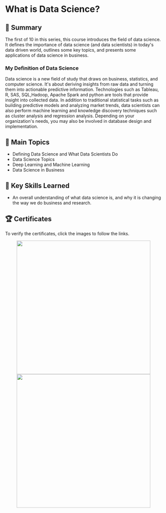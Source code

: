# What is Data Science?

## 📄 Summary 
The first of 10 in this series, this course introduces the field of data science. It defines the importance of data science (and data scientists) in today's data driven world, outlines some key topics, and presents some applications of data science in business. 

### My Definition of Data Science
Data science is a new field of study that draws on business, statistics, and computer science. It's about deriving insights from raw data and turning them into actionable predictive information. Technologies such as Tableau, R, SAS, SQL,Hadoop, Apache Spark and python are tools that provide insight into collected data. In addition to traditional statistical tasks such as building predictive models and analyzing market trends, data scientists can also perform machine learning and knowledge discovery techniques such as cluster analysis and regression analysis. Depending on your organization's needs, you may also be involved in database design and implementation.

## 📑 Main Topics 
- Defining Data Science and What Data Scientists Do
- Data Science Topics
- Deep Learning and Machine Learning
- Data Science in Business

## 🔑 Key Skills Learned 
- An overall understanding of what data science is, and why it is changing the way we do business and research.

## 🏆 Certificates 
To verify the certificates, click the images to follow the links.

<p align="middle">
  <a href="https://coursera.org/share/a4ff970e7107eac9c40a64a900d42e8d"><img src="https://github.com/masithembedyosi/IBM-Data-Science-Professional-Certificate-1.wiki.git" height="430"></a>
  <a href="https://www.credly.com/badges/ef824c0d-c158-4cd9-b5ec-d1fa5c400e65/public_url"><img src=https://github.com/masithembedyosi/Ibm-data-science-professional-certificate.wiki.git .png" height="430"></a>
</p>
